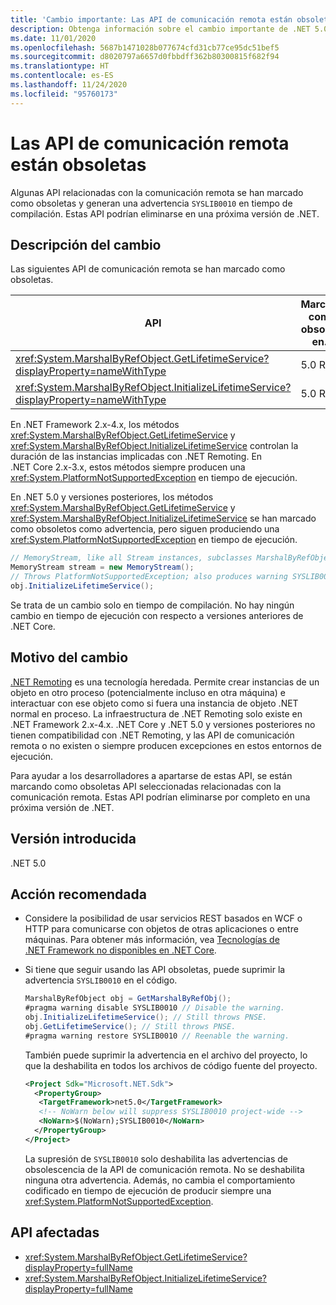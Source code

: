 ```yaml
---
title: 'Cambio importante: Las API de comunicación remota están obsoletas'
description: Obtenga información sobre el cambio importante de .NET 5.0 en las bibliotecas básicas de .NET donde algunas API relacionadas con la comunicación remota están marcadas como obsoletas y generan una advertencia con un identificador de diagnóstico personalizado.
ms.date: 11/01/2020
ms.openlocfilehash: 5687b1471028b077674cfd31cb77ce95dc51bef5
ms.sourcegitcommit: d8020797a6657d0fbbdff362b80300815f682f94
ms.translationtype: HT
ms.contentlocale: es-ES
ms.lasthandoff: 11/24/2020
ms.locfileid: "95760173"
---
```

# <a name="remoting-apis-are-obsolete"></a>Las API de comunicación remota están obsoletas

Algunas API relacionadas con la comunicación remota se han marcado como obsoletas y generan una advertencia `SYSLIB0010` en tiempo de compilación. Estas API podrían eliminarse en una próxima versión de .NET.

## <a name="change-description"></a>Descripción del cambio

Las siguientes API de comunicación remota se han marcado como obsoletas.

| API | Marcada como obsoleta en... |
| - | - |
| <xref:System.MarshalByRefObject.GetLifetimeService?displayProperty=nameWithType> | 5.0 RC1 |
| <xref:System.MarshalByRefObject.InitializeLifetimeService?displayProperty=nameWithType> | 5.0 RC1 |

En .NET Framework 2.x-4.x, los métodos <xref:System.MarshalByRefObject.GetLifetimeService> y <xref:System.MarshalByRefObject.InitializeLifetimeService> controlan la duración de las instancias implicadas con .NET Remoting. En .NET Core 2.x-3.x, estos métodos siempre producen una <xref:System.PlatformNotSupportedException> en tiempo de ejecución.

En .NET 5.0 y versiones posteriores, los métodos <xref:System.MarshalByRefObject.GetLifetimeService> y <xref:System.MarshalByRefObject.InitializeLifetimeService> se han marcado como obsoletos como advertencia, pero siguen produciendo una <xref:System.PlatformNotSupportedException> en tiempo de ejecución.

```csharp
// MemoryStream, like all Stream instances, subclasses MarshalByRefObject.
MemoryStream stream = new MemoryStream();
// Throws PlatformNotSupportedException; also produces warning SYSLIB0010.
obj.InitializeLifetimeService();
```

Se trata de un cambio solo en tiempo de compilación. No hay ningún cambio en tiempo de ejecución con respecto a versiones anteriores de .NET Core.

## <a name="reason-for-change"></a>Motivo del cambio

[.NET Remoting](/previous-versions/dotnet/netframework-1.1/kwdt6w2k(v=vs.71)) es una tecnología heredada. Permite crear instancias de un objeto en otro proceso (potencialmente incluso en otra máquina) e interactuar con ese objeto como si fuera una instancia de objeto .NET normal en proceso. La infraestructura de .NET Remoting solo existe en .NET Framework 2.x-4.x. .NET Core y .NET 5.0 y versiones posteriores no tienen compatibilidad con .NET Remoting, y las API de comunicación remota o no existen o siempre producen excepciones en estos entornos de ejecución.

Para ayudar a los desarrolladores a apartarse de estas API, se están marcando como obsoletas API seleccionadas relacionadas con la comunicación remota. Estas API podrían eliminarse por completo en una próxima versión de .NET.

## <a name="version-introduced"></a>Versión introducida

.NET 5.0

## <a name="recommended-action"></a>Acción recomendada

- Considere la posibilidad de usar servicios REST basados en WCF o HTTP para comunicarse con objetos de otras aplicaciones o entre máquinas. Para obtener más información, vea [Tecnologías de .NET Framework no disponibles en .NET Core](../../../porting/net-framework-tech-unavailable.md).

- Si tiene que seguir usando las API obsoletas, puede suprimir la advertencia `SYSLIB0010` en el código.

  ```csharp
  MarshalByRefObject obj = GetMarshalByRefObj();
  #pragma warning disable SYSLIB0010 // Disable the warning.
  obj.InitializeLifetimeService(); // Still throws PNSE.
  obj.GetLifetimeService(); // Still throws PNSE.
  #pragma warning restore SYSLIB0010 // Reenable the warning.
  ```

  También puede suprimir la advertencia en el archivo del proyecto, lo que la deshabilita en todos los archivos de código fuente del proyecto.

  ```xml
  <Project Sdk="Microsoft.NET.Sdk">
    <PropertyGroup>
     <TargetFramework>net5.0</TargetFramework>
     <!-- NoWarn below will suppress SYSLIB0010 project-wide -->
     <NoWarn>$(NoWarn);SYSLIB0010</NoWarn>
    </PropertyGroup>
  </Project>
  ```

  La supresión de `SYSLIB0010` solo deshabilita las advertencias de obsolescencia de la API de comunicación remota. No se deshabilita ninguna otra advertencia. Además, no cambia el comportamiento codificado en tiempo de ejecución de producir siempre una <xref:System.PlatformNotSupportedException>.

## <a name="affected-apis"></a>API afectadas

- <xref:System.MarshalByRefObject.GetLifetimeService?displayProperty=fullName>
- <xref:System.MarshalByRefObject.InitializeLifetimeService?displayProperty=fullName>

<!--

#### Category

Core .NET libraries

### Affected APIs

- `M:System.MarshalByRefObject.GetLifetimeService`
- `M:System.MarshalByRefObject.InitializeLifetimeService`

-->
